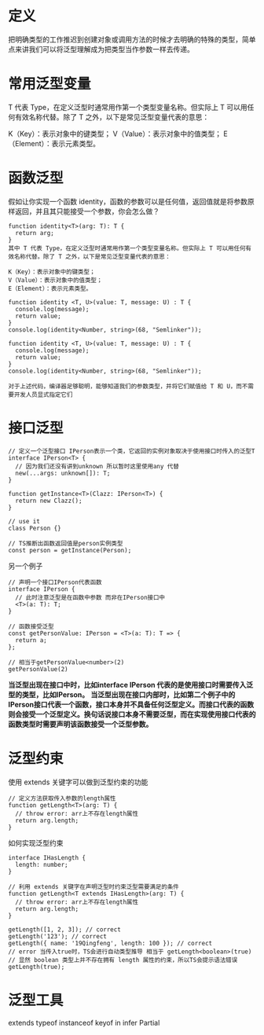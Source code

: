 # 定义
把明确类型的工作推迟到创建对象或调用方法的时候才去明确的特殊的类型，简单点来讲我们可以将泛型理解成为把类型当作参数一样去传递。

# 常用泛型变量
T 代表 Type，在定义泛型时通常用作第一个类型变量名称。但实际上 T 可以用任何有效名称代替。除了 T 之外，以下是常见泛型变量代表的意思：

K（Key）：表示对象中的键类型；
V（Value）：表示对象中的值类型；
E（Element）：表示元素类型。

# 函数泛型
假如让你实现一个函数 identity，函数的参数可以是任何值，返回值就是将参数原样返回，并且其只能接受一个参数，你会怎么做？

```
function identity<T>(arg: T): T {
  return arg;
}
其中 T 代表 Type，在定义泛型时通常用作第一个类型变量名称。但实际上 T 可以用任何有效名称代替。除了 T 之外，以下是常见泛型变量代表的意思：

K（Key）：表示对象中的键类型；
V（Value）：表示对象中的值类型；
E（Element）：表示元素类型。

function identity <T, U>(value: T, message: U) : T {
  console.log(message);
  return value;
}
console.log(identity<Number, string>(68, "Semlinker"));

function identity <T, U>(value: T, message: U) : T {
  console.log(message);
  return value;
}
console.log(identity<Number, string>(68, "Semlinker"));

对于上述代码，编译器足够聪明，能够知道我们的参数类型，并将它们赋值给 T 和 U，而不需要开发人员显式指定它们
```
# 接口泛型
```
// 定义一个泛型接口 IPerson表示一个类，它返回的实例对象取决于使用接口时传入的泛型T
interface IPerson<T> {
  // 因为我们还没有讲到unknown 所以暂时这里使用any 代替
  new(...args: unknown[]): T;
}

function getInstance<T>(Clazz: IPerson<T>) {
  return new Clazz();
}

// use it
class Person {}

// TS推断出函数返回值是person实例类型
const person = getInstance(Person);
```
另一个例子
```
// 声明一个接口IPerson代表函数
interface IPerson {
  // 此时注意泛型是在函数中参数 而非在IPerson接口中
  <T>(a: T): T;
}

// 函数接受泛型
const getPersonValue: IPerson = <T>(a: T): T => {
  return a;
};

// 相当于getPersonValue<number>(2)
getPersonValue(2)

```
**当泛型出现在接口中时，比如interface IPerson<T> 代表的是使用接口时需要传入泛型的类型，比如IPerson<T>。**
**当泛型出现在接口内部时，比如第二个例子中的 IPerson接口代表一个函数，接口本身并不具备任何泛型定义。而接口代表的函数则会接受一个泛型定义。换句话说接口本身不需要泛型，而在实现使用接口代表的函数类型时需要声明该函数接受一个泛型参数。**

# 泛型约束
使用 extends 关键字可以做到泛型约束的功能

```
// 定义方法获取传入参数的length属性
function getLength<T>(arg: T) {
  // throw error: arr上不存在length属性
  return arg.length;
}
```
如何实现泛型约束
```
interface IHasLength {
  length: number;
}

// 利用 extends 关键字在声明泛型时约束泛型需要满足的条件
function getLength<T extends IHasLength>(arg: T) {
  // throw error: arr上不存在length属性
  return arg.length;
}

getLength([1, 2, 3]); // correct
getLength('123'); // correct
getLength({ name: '19Qingfeng', length: 100 }); // correct
// error 当传入true时，TS会进行自动类型推导 相当于 getLength<boolean>(true)
// 显然 boolean 类型上并不存在拥有 length 属性的约束，所以TS会提示语法错误
getLength(true); 
```

# 泛型工具

extends typeof instanceof keyof in infer Partial